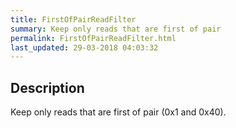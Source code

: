 ```yaml
---
title: FirstOfPairReadFilter
summary: Keep only reads that are first of pair
permalink: FirstOfPairReadFilter.html
last_updated: 29-03-2018 04:03:32
---
```


## Description

Keep only reads that are first of pair (0x1 and 0x40).

